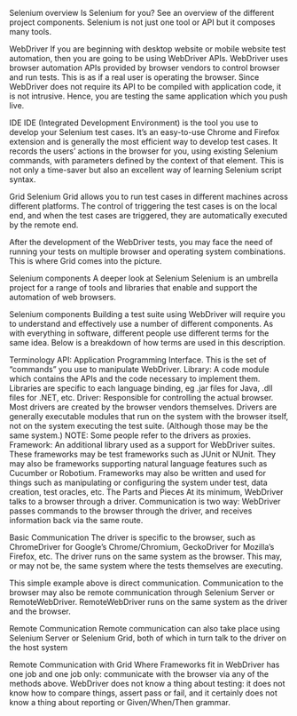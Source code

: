 Selenium overview
Is Selenium for you? See an overview of the different project components.
Selenium is not just one tool or API but it composes many tools.

WebDriver
If you are beginning with desktop website or mobile website test automation, then you are going to be using WebDriver APIs. WebDriver uses browser automation APIs provided by browser vendors to control browser and run tests. This is as if a real user is operating the browser. Since WebDriver does not require its API to be compiled with application code, it is not intrusive. Hence, you are testing the same application which you push live.

IDE
IDE (Integrated Development Environment) is the tool you use to develop your Selenium test cases. It’s an easy-to-use Chrome and Firefox extension and is generally the most efficient way to develop test cases. It records the users’ actions in the browser for you, using existing Selenium commands, with parameters defined by the context of that element. This is not only a time-saver but also an excellent way of learning Selenium script syntax.

Grid
Selenium Grid allows you to run test cases in different machines across different platforms. The control of triggering the test cases is on the local end, and when the test cases are triggered, they are automatically executed by the remote end.

After the development of the WebDriver tests, you may face the need of running your tests on multiple browser and operating system combinations. This is where Grid comes into the picture.

Selenium components
A deeper look at Selenium
Selenium is an umbrella project for a range of tools and libraries that enable and support the automation of web browsers.

Selenium components
Building a test suite using WebDriver will require you to understand and effectively use a number of different components. As with everything in software, different people use different terms for the same idea. Below is a breakdown of how terms are used in this description.

Terminology
API: Application Programming Interface. This is the set of “commands” you use to manipulate WebDriver.
Library: A code module which contains the APIs and the code necessary to implement them. Libraries are specific to each language binding, eg .jar files for Java, .dll files for .NET, etc.
Driver: Responsible for controlling the actual browser. Most drivers are created by the browser vendors themselves. Drivers are generally executable modules that run on the system with the browser itself, not on the system executing the test suite. (Although those may be the same system.) NOTE: Some people refer to the drivers as proxies.
Framework: An additional library used as a support for WebDriver suites. These frameworks may be test frameworks such as JUnit or NUnit. They may also be frameworks supporting natural language features such as Cucumber or Robotium. Frameworks may also be written and used for things such as manipulating or configuring the system under test, data creation, test oracles, etc.
The Parts and Pieces
At its minimum, WebDriver talks to a browser through a driver. Communication is two way: WebDriver passes commands to the browser through the driver, and receives information back via the same route.

Basic Communication
The driver is specific to the browser, such as ChromeDriver for Google’s Chrome/Chromium, GeckoDriver for Mozilla’s Firefox, etc. The driver runs on the same system as the browser. This may, or may not be, the same system where the tests themselves are executing.

This simple example above is direct communication. Communication to the browser may also be remote communication through Selenium Server or RemoteWebDriver. RemoteWebDriver runs on the same system as the driver and the browser.

Remote Communication
Remote communication can also take place using Selenium Server or Selenium Grid, both of which in turn talk to the driver on the host system

Remote Communication with Grid
Where Frameworks fit in
WebDriver has one job and one job only: communicate with the browser via any of the methods above. WebDriver does not know a thing about testing: it does not know how to compare things, assert pass or fail, and it certainly does not know a thing about reporting or Given/When/Then grammar.

